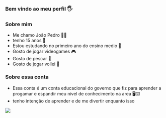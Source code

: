 ### Bem vindo ao meu perfil 🖐️

### Sobre mim

- Me chamo João Pedro 🧑‍🦱
- tenho 15 anos 🎂
- Estou estudando no primeiro ano do ensino medio 📗
- Gosto de jogar videogames 🎮
- Gosto de pescar 🎣
- Gosto de jogar vollei 🏐

### Sobre essa conta

- Essa conta é um conta educacional do governo que fiz para aprender a progamar e espandir meu nivel de conhecimento na area  🖥️⌨️
- tenho intenção de aprender e de me divertir enquanto isso
 
![](https://media.tenor.com/FRn-KmK1r5YAAAAC/cat-work-it.gif)

